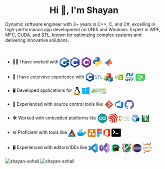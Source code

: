 <h1 align="center">Hi 👋, I'm Shayan</h1>

<p>Dynamic software engineer with 3+ years in C++, C, and C#, excelling in high-performance app development on UNIX and Windows. Expert in WPF, MFC, CUDA, and STL, known for optimizing complex systems and delivering innovative solutions.
</p><br />
 
- 🧑‍💻 I have worked with <img align="center" src="Images/cpp.png" width="30"/> <img align="center" src="Images/c.png" width="30"/> <img align="center" src="Images/csharp.png" width="35"/> <img align="center" src="Images/python.png" width="30"/> <img align="center" src="Images/matlab.png" width="30"/>
  <br />

- 🔧 I have extensive experience with <img align="center" src="Images/stl.png" width="55"/> <img align="center" src="Images/mfc.png" width="30"/> <img align="center" src="Images/cuda.png" width="30"/> <img align="center" src="Images/wpf.png" width="30"/> <img align="center" src="Images/qt.png" width="30"/>
  <br />
- 🖥️ Developed applications for <img align="center" src="Images/linux.png" width="23"/> <img align="center" src="Images/windows.png" width="25"/> <img align="center" src="Images/freertos.png" width="50"/>
  <br />
- 🔧 Experienced with source control tools like <img align="center" src="Images/git.png" width="30"/> <img align="center" src="Images/devops.png" width="27"/> <img align="center" src="Images/github.png" width="30"/>
  <br />

- 🛠️ Worked with embedded platforms like <img align="center" src="Images/arduino.png" width="30"/> <img align="center" src="Images/esp32.png" width="30"/> <img align="center" src="Images/ise.png" width="35"/> <img align="center" src="Images/quartus.png" width="30"/> <img align="center" src="Images/keil.png" width="25"/>
  <br />
- ⚙️ Proficient with tools like <img align="center" src="Images/cmake.png" width="25"/> <img align="center" src="Images/docker.png" width="30"/> <img align="center" src="Images/drawio.png" width="25"/> <img align="center" src="Images/figma.png" width="17"/> <img align="center" src="Images/office.png" width="22"/> <img align="center" src="Images/bash.png" width="30"/>
  <br />
- 🖥️ Experienced with editors/IDEs like <img align="center" src="Images/vscode.png" width="30"/> <img align="center" src="Images/visualstudio.png" width="35"/> <img align="center" src="Images/pycharm.png" width="30"/> <img align="center" src="Images/vim.png" width="30"/> <img align="center" src="Images/eclipse.png" width="30"/> <img align="center" src="Images/jupyter.png" width="30"/>
  <br />

<p><img align="center" height=180 src="https://github-readme-stats.vercel.app/api/top-langs?username=shayan-sohail&show_icons=true&locale=en&layout=compact&theme=github_dark_dimmed" alt="shayan-sohail" /> 
<img align="center" height=180 src="https://github-readme-streak-stats.herokuapp.com/?user=shayan-sohail&theme=github_dark_dimmed" alt="shayan-sohail" /></p>
